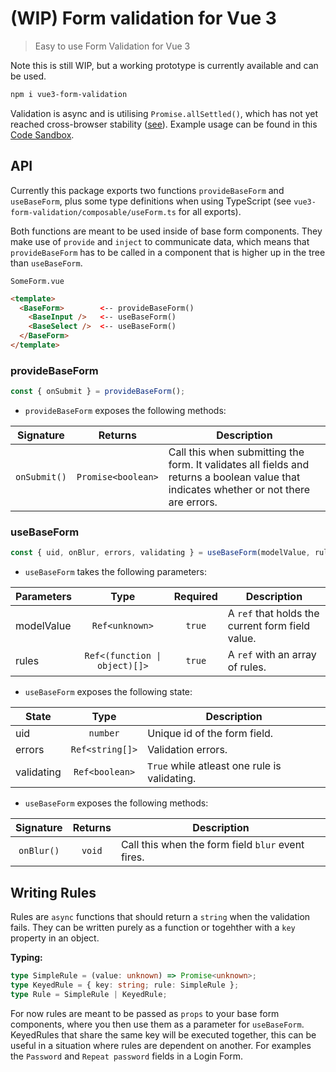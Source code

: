 # (WIP) Form validation for Vue 3

> Easy to use Form Validation for Vue 3

Note this is still WIP, but a working prototype is currently available and can be used.

```bash
npm i vue3-form-validation
```

Validation is async and is utilising `Promise.allSettled()`, which has not yet reached cross-browser stability ([see](https://developer.mozilla.org/de/docs/Web/JavaScript/Reference/Global_Objects/Promise/allSettled)).
Example usage can be found in this [Code Sandbox](https://codesandbox.io/s/vue-3-form-validation-demo-busd9).

## API
Currently this package exports two functions `provideBaseForm` and `useBaseForm`, plus some type definitions when using TypeScript (see `vue3-form-validation/composable/useForm.ts` for all exports).

Both functions are meant to be used inside of base form components. They make use of `provide` and `inject` to communicate data, which means that `provideBaseForm` has to be called in a component that is higher up in the tree than `useBaseForm`.

`SomeForm.vue`
``` html
<template>
  <BaseForm>        <-- provideBaseForm()
    <BaseInput />   <-- useBaseForm()
    <BaseSelect />  <-- useBaseForm()
  </BaseForm>
</template>
```

### provideBaseForm
``` ts
const { onSubmit } = provideBaseForm();
```

* `provideBaseForm` exposes the following methods:

Signature | Returns | Description
:-:|:-:|---
`onSubmit()` | `Promise<boolean>` | Call this when submitting the form. It validates all fields and returns a boolean value that indicates whether or not there are errors.

### useBaseForm
``` ts
const { uid, onBlur, errors, validating } = useBaseForm(modelValue, rules);
```

* `useBaseForm` takes the following parameters:

Parameters | Type | Required | Description
---|:-:|:-:|---
modelValue | `Ref<unknown>` | `true` | A `ref` that holds the current form field value.
rules | `Ref<(function \| object)[]>` | `true` | A `ref` with an array of rules.

* `useBaseForm` exposes the following state:

State | Type | Description
---|:-:|---
uid | `number` | Unique id of the form field.
errors | `Ref<string[]>` | Validation errors.
validating | `Ref<boolean>` | `True` while atleast one rule is validating.

* `useBaseForm` exposes the following methods:

Signature | Returns | Description
:-:|:-:|---
`onBlur()` | `void` | Call this when the form field `blur` event fires.

## Writing Rules
Rules are `async` functions that should return a `string` when the validation fails. They can be written purely as a function or togehther with a `key` property in an object.

**Typing:**
```ts
type SimpleRule = (value: unknown) => Promise<unknown>;
type KeyedRule = { key: string; rule: SimpleRule };
type Rule = SimpleRule | KeyedRule;
```

For now rules are meant to be passed as `props` to your base form components, where you then use them as a parameter for `useBaseForm`. KeyedRules that share the same key will be executed together, this can be useful in a situation where rules are dependent on another. For examples the `Password` and `Repeat password` fields in a Login Form.
